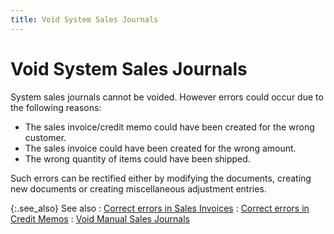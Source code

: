 ```yaml
---
title: Void System Sales Journals
---
```


# Void System Sales Journals


System sales journals cannot be voided. However errors could occur due to the following reasons:

- The sales invoice/credit memo could have been created for the wrong customer.
- The sales invoice could have been created for the wrong amount.
- The wrong quantity of items could have been shipped.



Such errors can be rectified either by modifying the documents, creating new documents or creating miscellaneous adjustment entries.


{:.see_also}
See also
: [Correct errors in Sales Invoices]({{site.sp_chm}}/sales-docs/sis/sales-invoice-processes/modify-discontinue-sales-invoices/correcting_errors_in_sales_invoices.html)
: [Correct errors in Credit Memos]({{site.sp_chm}}/sales-docs/sis/sales-invoice-processes/modify-discontinue-sales-invoices/correcting_errors_in_sales_invoices.html)
: [Void Manual Sales Journals]({{site.acc_baseurl}}/sales/sales-jrnl-proc/manual-sales-jrnl-proc/voiding-deleting/voiding_manual_sales_journals.html)
